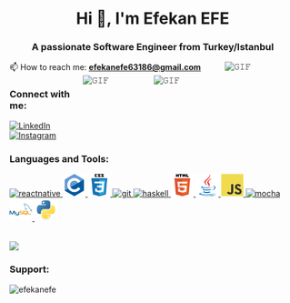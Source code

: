 <h1 align="center">Hi 👋, I'm Efekan EFE</h1>
<h3 align="center">A passionate Software Engineer from Turkey/Istanbul</h3>

📫 How to reach me: **efekanefe63186@gmail.com**
<a target="_blank"><img align="right"  height="125" width="125" alt="𝙶𝙸𝙵" src="https://media.giphy.com/media/v1.Y2lkPTc5MGI3NjExMmczOG5penBtenpiNmZ6dmVvNjFncDVwZnF1MGx1eGwzbWl3ejd5MSZlcD12MV9pbnRlcm5hbF9naWZfYnlfaWQmY3Q9Zw/llarwdtFqG63IlqUR1/giphy.gif"></a>
<a target="_blank"><img align="right"  height="125" width="125" alt="𝙶𝙸𝙵" src="https://media.giphy.com/media/v1.Y2lkPTc5MGI3NjExdG5xd21lM2t6NDRsM3RweTV6Z3Bpbm5zM2wyMnVnYmhjNGptbHRhcCZlcD12MV9pbnRlcm5hbF9naWZfYnlfaWQmY3Q9Zw/SvFocn0wNMx0iv2rYz/giphy.gif"></a>
<a target="_blank"><img align="right"  height="125" width="125" alt="𝙶𝙸𝙵" src="https://media.giphy.com/media/v1.Y2lkPTc5MGI3NjExZWdxaDd0enQ0OGhtYmNtaGEwemt6dTB5OWhwYnV2YWk2cHhoejl3cSZlcD12MV9pbnRlcm5hbF9naWZfYnlfaWQmY3Q9Zw/SS8CV2rQdlYNLtBCiF/giphy.gif"></a>

<h3 align="left">Connect with me:</h3>

[![LinkedIn](https://img.shields.io/badge/linkedin-%230077B5.svg?style=for-the-badge&logo=linkedin&logoColor=white)](https://linkedin.com/in/efekan-efe-idonidella)
[![Instagram](https://img.shields.io/badge/Instagram-%23E4405F.svg?style=for-the-badge&logo=Instagram&logoColor=white)](https://www.instagram.com/idonidella)
<h3 align="left">Languages and Tools:</h3>
<p align="left"><a href="https://reactnative.dev/" target="_blank" rel="noreferrer"> <img src="https://reactnative.dev/img/header_logo.svg" alt="reactnative" width="45" height="45"/> </a> <a href="https://www.cprogramming.com/" target="_blank" rel="noreferrer"> <img src="https://raw.githubusercontent.com/devicons/devicon/master/icons/c/c-original.svg" alt="c" width="40" height="40"/> </a> <a href="https://www.w3schools.com/css/" target="_blank" rel="noreferrer"> <img src="https://raw.githubusercontent.com/devicons/devicon/master/icons/css3/css3-original-wordmark.svg" alt="css3" width="40" height="40"/> </a> <a href="https://git-scm.com/" target="_blank" rel="noreferrer"> <img src="https://www.vectorlogo.zone/logos/git-scm/git-scm-icon.svg" alt="git" width="40" height="40"/> </a> <a href="https://www.haskell.org/" target="_blank" rel="noreferrer"> <img src="https://upload.wikimedia.org/wikipedia/commons/1/1c/Haskell-Logo.svg" alt="haskell" width="40" height="40"/> </a> <a href="https://www.w3.org/html/" target="_blank" rel="noreferrer"> <img src="https://raw.githubusercontent.com/devicons/devicon/master/icons/html5/html5-original-wordmark.svg" alt="html5" width="40" height="40"/> </a> <a href="https://www.java.com" target="_blank" rel="noreferrer"> <img src="https://raw.githubusercontent.com/devicons/devicon/master/icons/java/java-original.svg" alt="java" width="40" height="40"/> </a> <a href="https://developer.mozilla.org/en-US/docs/Web/JavaScript" target="_blank" rel="noreferrer"> <img src="https://raw.githubusercontent.com/devicons/devicon/master/icons/javascript/javascript-original.svg" alt="javascript" width="40" height="40"/> </a> <a href="https://mochajs.org" target="_blank" rel="noreferrer"> <img src="https://www.vectorlogo.zone/logos/mochajs/mochajs-icon.svg" alt="mocha" width="40" height="40"/> </a> <a href="https://www.mysql.com/" target="_blank" rel="noreferrer"> <img src="https://raw.githubusercontent.com/devicons/devicon/master/icons/mysql/mysql-original-wordmark.svg" alt="mysql" width="40" height="40"/> </a> <a href="https://www.python.org" target="_blank" rel="noreferrer"> <img src="https://raw.githubusercontent.com/devicons/devicon/master/icons/python/python-original.svg" alt="python" width="40" height="40"/> </a></p>
<br>
<a href="https://github.com/anuraghazra/github-readme-stats">
  <img align="center" src="https://github-readme-stats.vercel.app/api/top-langs/?username=idonidella&layout=compact")](https://github.com/anuraghazra/github-readme-stats" />
</a>
<h3 align="left">Support:</h3>
<p><a href="https://www.buymeacoffee.com/efekanefe"> <img align="left" src="https://cdn.buymeacoffee.com/buttons/v2/default-yellow.png" height="50" width="210" alt="efekanefe" /></a></p><br><br>
<br>
